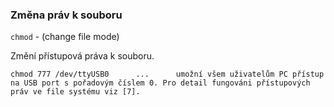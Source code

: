 
### Změna práv k souboru

`chmod` - (change file mode)

Změní přístupová práva k souboru.

```shell
chmod 777 /dev/ttyUSB0      ...      umožní všem uživatelům PC přístup na USB port s pořadovým číslem 0. Pro detail fungováni přístupových práv ve file systému viz [7].
```

